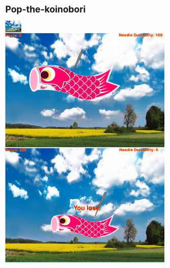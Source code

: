 # Pop-the-koinobori
<img src="https://github.com/xhong6305/Pop-the-koinobori/blob/master/Capture.PNG" length="550" width="50"> 
<img src="https://github.com/xhong6305/Pop-the-koinobori/blob/master/Capture1.PNG" length="550" width="500">
<img src="https://github.com/xhong6305/Pop-the-koinobori/blob/master/Capture2.PNG" length="550" width="500">
